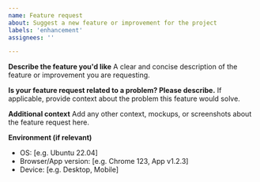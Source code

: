 ```yaml
---
name: Feature request
about: Suggest a new feature or improvement for the project
labels: 'enhancement'
assignees: ''

---
```


**Describe the feature you'd like**
A clear and concise description of the feature or improvement you are requesting.

**Is your feature request related to a problem? Please describe.**
If applicable, provide context about the problem this feature would solve.

**Additional context**
Add any other context, mockups, or screenshots about the feature request here.

**Environment (if relevant)**
- OS: [e.g. Ubuntu 22.04]
- Browser/App version: [e.g. Chrome 123, App v1.2.3]
- Device: [e.g. Desktop, Mobile] 